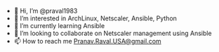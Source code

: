 - 👋 Hi, I’m @praval1983
- 👀 I’m interested in ArchLinux, Netscaler, Ansible, Python
- 🌱 I’m currently learning Ansible
- 💞️ I’m looking to collaborate on Netscaler management using Ansible
- 📫 How to reach me Pranav.Raval.USA@gmail.com

<!---
praval1983/praval1983 is a ✨ special ✨ repository because its `README.md` (this file) appears on your GitHub profile.
You can click the Preview link to take a look at your changes.
--->
